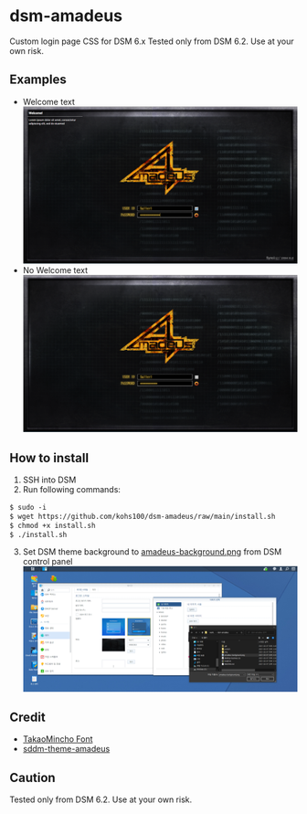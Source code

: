 # dsm-amadeus

Custom login page CSS for DSM 6.x
Tested only from DSM 6.2. Use at your own risk.

## Examples

* Welcome text
![screenshot_text](./img/text.PNG)
* No Welcome text
![screenshot_notext](./img/notext.PNG)

## How to install
1. SSH into DSM
2. Run following commands:
```
$ sudo -i
$ wget https://github.com/kohs100/dsm-amadeus/raw/main/install.sh
$ chmod +x install.sh
$ ./install.sh
```
3. Set DSM theme background to [amadeus-background.png](./amadeus-background.png) from DSM control panel
![screenshot_theme](./img/theme.PNG)


## Credit

* [TakaoMincho Font](https://github.com/SumiTomohiko/UnnamedFukidashi/tree/master/takao-fonts-ttf)
* [sddm-theme-amadeus](https://github.com/Michal-Szczepaniak/sddm-theme-amadeus)

## Caution
Tested only from DSM 6.2. Use at your own risk.